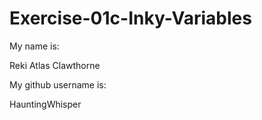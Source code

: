 # Exercise-01c-Inky-Variables

My name is:

Reki Atlas Clawthorne

My github username is:

HauntingWhisper

